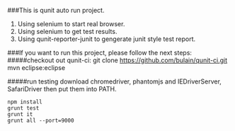 ###This is qunit auto run project.
1. Using selenium to start real browser.
2. Using selenium to get test results.
3. Using qunit-reporter-junit to gengerate junit style test report.

###If you want to run this project, please follow the next steps:
#####checkout out qunit-ci:
    git clone https://github.com/bulain/qunit-ci.git
    mvn eclipse:eclipse

#####run testing
download chromedriver, phantomjs and IEDriverServer, SafariDriver then put them into PATH.

    npm install
    grunt test
    grunt it
    grunt all --port=9000
    